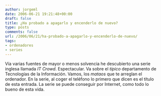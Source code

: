```yaml
---
author: jorgeml
date: 2006-06-21 19:21:48+00:00
draft: false
title: ¿Ha probado a apagarlo y encenderlo de nuevo?
type: posts
comments: false
url: /2006/06/21/ha-probado-a-apagarlo-y-encenderlo-de-nuevo/
tags:
- ordenadores
- series
---
```


Vía varias fuentes de mayor o menos solvencia he descubierto una serie inglesa llamada _IT Crowd_. Espectacular. Va sobre el _típico_ departamento de Tecnologías de la Información. Vamos, los _mataos_ que te arreglan el ordenador. En la serie, al coger el teléfono lo primero que dicen es el título de esta entrada. La serie se puede conseguir por Internet, como todo lo bueno de esta vida.
